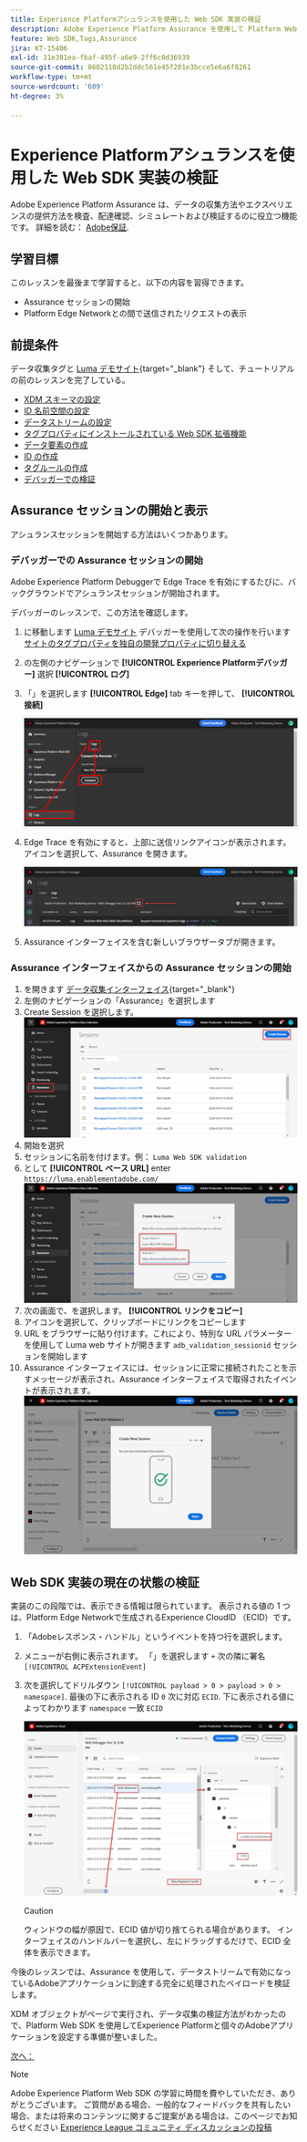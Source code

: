 ```yaml
---
title: Experience Platformアシュランスを使用した Web SDK 実装の検証
description: Adobe Experience Platform Assurance を使用して Platform Web SDK 実装を検証する方法を説明します。 このレッスンは、Web SDK を使用したAdobe Experience Cloudの実装チュートリアルの一部です。
feature: Web SDK,Tags,Assurance
jira: KT-15406
exl-id: 31e381ea-fbaf-495f-a6e9-2ff6c0d36939
source-git-commit: 8602110d2b2ddc561e45f201e3bcce5e6a6f8261
workflow-type: tm+mt
source-wordcount: '609'
ht-degree: 3%

---
```


# Experience Platformアシュランスを使用した Web SDK 実装の検証

Adobe Experience Platform Assurance は、データの収集方法やエクスペリエンスの提供方法を検査、配達確認、シミュレートおよび検証するのに役立つ機能です。 詳細を読む： [Adobe保証](https://experienceleague.adobe.com/en/docs/experience-platform/assurance/home).


## 学習目標

このレッスンを最後まで学習すると、以下の内容を習得できます。

* Assurance セッションの開始
* Platform Edge Networkとの間で送信されたリクエストの表示

## 前提条件

データ収集タグと [Luma デモサイト](https://luma.enablementadobe.com/content/luma/us/en.html){target="_blank"} そして、チュートリアルの前のレッスンを完了している。

* [XDM スキーマの設定](configure-schemas.md)
* [ID 名前空間の設定](configure-identities.md)
* [データストリームの設定](configure-datastream.md)
* [タグプロパティにインストールされている Web SDK 拡張機能](install-web-sdk.md)
* [データ要素の作成](create-data-elements.md)
* [ID の作成](create-identities.md)
* [タグルールの作成](create-tag-rule.md)
* [デバッガーでの検証](validate-with-debugger.md)


## Assurance セッションの開始と表示

アシュランスセッションを開始する方法はいくつかあります。

### デバッガーでの Assurance セッションの開始

Adobe Experience Platform Debuggerで Edge Trace を有効にするたびに、バックグラウンドでアシュランスセッションが開始されます。

デバッガーのレッスンで、この方法を確認します。

1. に移動します [Luma デモサイト](https://luma.enablementadobe.com/content/luma/us/en.html) デバッガーを使用して次の操作を行います [サイトのタグプロパティを独自の開発プロパティに切り替える](validate-with-debugger.md#use-the-experience-platform-debugger-to-map-to-your-tags-property)
1. の左側のナビゲーションで **[!UICONTROL Experience Platformデバッガー]** 選択 **[!UICONTROL ログ]**
1. 「」を選択します **[!UICONTROL Edge]** tab キーを押して、 **[!UICONTROL 接続]**

   ![Edge Trace の接続](assets/analytics-debugger-edgeTrace.png)
1. Edge Trace を有効にすると、上部に送信リンクアイコンが表示されます。 アイコンを選択して、Assurance を開きます。

   ![Assurance セッションの開始](assets/validate-debugger-start-assurnance.png)

1. Assurance インターフェイスを含む新しいブラウザータブが開きます。

### Assurance インターフェイスからの Assurance セッションの開始

1. を開きます [データ収集インターフェイス](https://experience.adobe.com/#/data-collection/home){target="_blank"}
1. 左側のナビゲーションの「Assurance」を選択します
1. Create Session を選択します。
   ![Assurance セッションの作成](assets/assurance-create-session.png)
1. 開始を選択
1. セッションに名前を付けます。例： `Luma Web SDK validation`
1. として **[!UICONTROL ベース URL]** enter `https://luma.enablementadobe.com/`
   ![Assurance セッションに名前を付ける](assets/assurance-name-session.png)
1. 次の画面で、を選択します。 **[!UICONTROL リンクをコピー]**
1. アイコンを選択して、クリップボードにリンクをコピーします
1. URL をブラウザーに貼り付けます。これにより、特別な URL パラメーターを使用して Luma web サイトが開きます `adb_validation_sessionid` セッションを開始します
1. Assurance インターフェイスには、セッションに正常に接続されたことを示すメッセージが表示され、Assurance インターフェイスで取得されたイベントが表示されます。
   ![Assurance セッションが接続されました](assets/assurance-success.png)

## Web SDK 実装の現在の状態の検証

実装のこの段階では、表示できる情報は限られています。 表示される値の 1 つは、Platform Edge Networkで生成されるExperience CloudID （ECID）です。

1. 「Adobeレスポンス・ハンドル」というイベントを持つ行を選択します。
1. メニューが右側に表示されます。 「」を選択します `+` 次の隣に署名 `[!UICONTROL ACPExtensionEvent]`
1. 次を選択してドリルダウン `[!UICONTROL payload > 0 > payload > 0 > namespace]`. 最後の下に表示される ID `0` 次に対応 `ECID`. 下に表示される値によってわかります `namespace` 一致 `ECID`

   ![Assurance 検証 ECID](assets/validate-assurance-ecid.png)

   >[!CAUTION]
   >
   >ウィンドウの幅が原因で、ECID 値が切り捨てられる場合があります。 インターフェイスのハンドルバーを選択し、左にドラッグするだけで、ECID 全体を表示できます。

今後のレッスンでは、Assurance を使用して、データストリームで有効になっているAdobeアプリケーションに到達する完全に処理されたペイロードを検証します。

XDM オブジェクトがページで実行され、データ収集の検証方法がわかったので、Platform Web SDK を使用してExperience Platformと個々のAdobeアプリケーションを設定する準備が整いました。

[次へ： ](setup-experience-platform.md)

>[!NOTE]
>
>Adobe Experience Platform Web SDK の学習に時間を費やしていただき、ありがとうございます。 ご質問がある場合、一般的なフィードバックを共有したい場合、または将来のコンテンツに関するご提案がある場合は、このページでお知らせください [Experience League コミュニティ ディスカッションの投稿](https://experienceleaguecommunities.adobe.com/t5/adobe-experience-platform-data/tutorial-discussion-implement-adobe-experience-cloud-with-web/td-p/444996)
